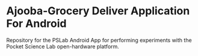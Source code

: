 # Ajooba-Grocery Deliver Application For Android
Repository for the PSLab Android App for performing experiments with the Pocket Science Lab open-hardware platform.
